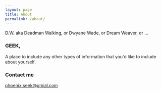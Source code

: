 ```yaml
---
layout: page
title: About
permalink: /about/
---
```


D.W. aka Deadman Walking, or Dwyane Wade, or Dream Weaver, or ...

### GEEK, 

A place to include any other types of information that you'd like to include about yourself. 

### Contact me

[phoenix.seek@gmial.com](mailto:phoenix.seek@gmial.com)
